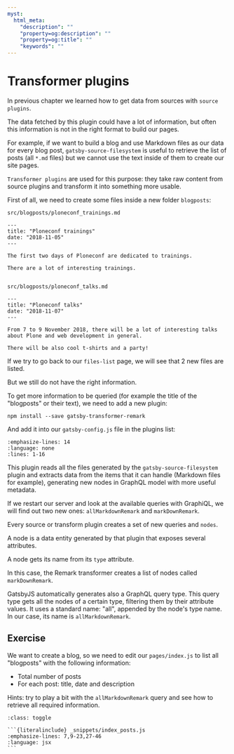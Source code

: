 ```yaml
---
myst:
  html_meta:
    "description": ""
    "property=og:description": ""
    "property=og:title": ""
    "keywords": ""
---
```


# Transformer plugins

In previous chapter we learned how to get data from sources with `source plugins`.

The data fetched by this plugin could have a lot of information, but often this information is not in the right format to build our pages.

For example, if we want to build a blog and use Markdown files as our data for every blog post, `gatsby-source-filesystem` is useful to retrieve the list of posts (all `*.md` files) but we cannot use the text inside of them to create our site pages.

`Transformer plugins` are used for this purpose: they take raw content from source plugins and transform it into something more usable.

First of all, we need to create some files inside a new folder `blogposts`:

```none
src/blogposts/ploneconf_trainings.md

---
title: "Ploneconf trainings"
date: "2018-11-05"
---

The first two days of Ploneconf are dedicated to trainings.

There are a lot of interesting trainings.


src/blogposts/ploneconf_talks.md

---
title: "Ploneconf talks"
date: "2018-11-07"
---

From 7 to 9 November 2018, there will be a lot of interesting talks about Plone and web development in general.

There will be also cool t-shirts and a party!
```

If we try to go back to our `files-list` page, we will see that 2 new files are listed.

But we still do not have the right information.

To get more information to be queried (for example the title of the "blogposts" or their text), we need to add a new plugin:

```shell
npm install --save gatsby-transformer-remark
```

And add it into our `gatsby-config.js` file in the plugins list:

```{literalinclude} _snippets/gatsby-config.js
:emphasize-lines: 14
:language: none
:lines: 1-16
```

This plugin reads all the files generated by the `gatsby-source-filesystem` plugin and extracts data from the items that it can handle (Markdown files for example), generating new nodes in GraphQL model with more useful metadata.

If we restart our server and look at the available queries with GraphiQL, we will find out two new ones: `allMarkdownRemark` and `markDownRemark`.

Every source or transform plugin creates a set of new queries and `nodes`.

A node is a data entity generated by that plugin that exposes several attributes.

A node gets its name from its `type` attribute.

In this case, the Remark transformer creates a list of nodes called `markDownRemark`.

GatsbyJS automatically generates also a GraphQL query type.
This query type gets all the nodes of a certain type, filtering them by their attribute values.
It uses a standard name: "all", appended by the node's type name.
In our case, its name is `allMarkdownRemark`.

## Exercise

We want to create a blog, so we need to edit our `pages/index.js` to list all "blogposts" with the following information:

- Total number of posts
- For each post: title, date and description

Hints: try to play a bit with the `allMarkdownRemark` query and see how to retrieve all required information.

````{admonition} Solution
:class: toggle

```{literalinclude} _snippets/index_posts.js
:emphasize-lines: 7,9-23,27-46
:language: jsx
```
````

